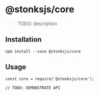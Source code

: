 # @stonksjs/core

> TODO: description

## Installation

```
npm install --save @stonksjs/core
```

## Usage

```
const core = require('@stonksjs/core');

// TODO: DEMONSTRATE API
```
